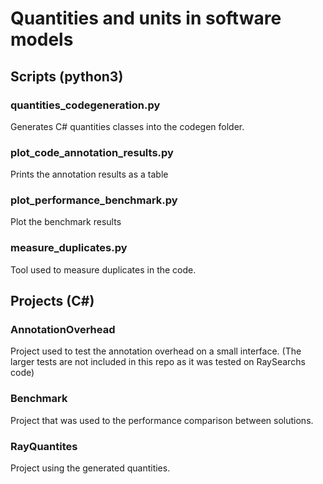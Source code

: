 # Quantities and units in software models

## Scripts (python3)
### quantities_codegeneration.py
Generates C# quantities classes into the codegen folder.

### plot_code_annotation_results.py
Prints the annotation results as a table

### plot_performance_benchmark.py
Plot the benchmark results

### measure_duplicates.py
Tool used to measure duplicates in the code.

## Projects (C\#)
### AnnotationOverhead
Project used to test the annotation overhead on a small interface. (The larger tests are not included in this repo as it was tested on RaySearchs code)

### Benchmark
Project that was used to the performance comparison between solutions.

### RayQuantites
Project using the generated quantities.